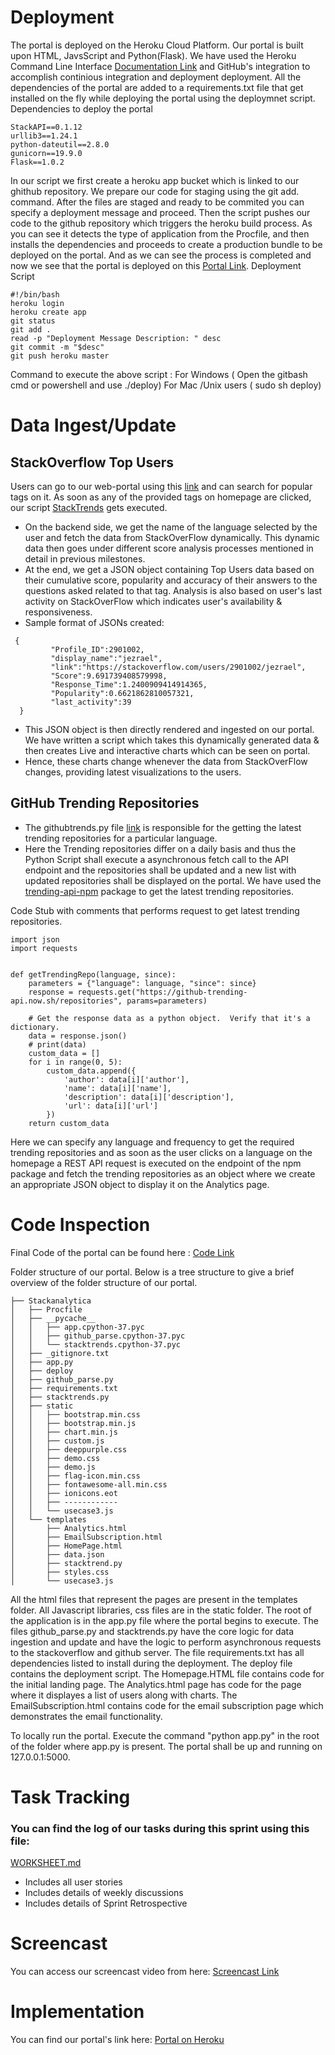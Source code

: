 
# Deployment

The portal is deployed on the Heroku Cloud Platform. Our portal is built upon HTML, JavsScript and Python(Flask). We have used the Heroku Command Line Interface [Documentation Link](https://devcenter.heroku.com/articles/heroku-cli-commands) and GitHub's integration to accomplish continious integration and deployment deployment. All the dependencies of the portal are added to a requirements.txt file that get installed on the fly while deploying the portal using the deploymnet script.
Dependencies to deploy the portal
```
StackAPI==0.1.12
urllib3==1.24.1
python-dateutil==2.8.0
gunicorn==19.9.0
Flask==1.0.2

```

In our script we first create a heroku app bucket which is linked to our ghithub repository. We prepare our code for staging using the git add. command. After the files are staged and ready to be commited you can specify a deployment message and proceed. Then the script pushes our code to the github repository which triggers the heroku build process. As you can see it detects the type of application from the Procfile, and then installs the dependencies and proceeds to create a production bundle to be deployed on the portal. And as we can see the process is completed and now we see that the portal is deployed on this [Portal Link](http://stackanalytica-csc510.herokuapp.com).
Deployment Script
```
#!/bin/bash  
heroku login
heroku create app  
git status
git add .  
read -p "Deployment Message Description: " desc  
git commit -m "$desc"  
git push heroku master
```
Command to execute the above script : For Windows ( Open the gitbash cmd or powershell and use ./deploy)
                                      For Mac /Unix users ( sudo sh deploy)

# Data Ingest/Update

## StackOverflow Top Users
Users can go to our web-portal using this  [link](https://stackanalytica-csc510.herokuapp.com/) and can search for popular tags on it. As soon as any of the provided tags on homepage are clicked, our script [StackTrends](https://github.ncsu.edu/pmshah/csc510-project/blob/master/Stackanalytica/stacktrends.py) gets executed.   
- On the backend side, we get the name of the language selected by the user and fetch the data from StackOverFlow dynamically. This dynamic data then goes under different score analysis processes mentioned in detail in previous milestones. 
- At the end, we get a JSON object containing Top Users data based on their cumulative score, popularity and accuracy of their answers to the questions asked related to that tag. Analysis is also based on user's last activity on StackOverFlow which indicates user's availability & responsiveness.
- Sample format of JSONs created:
```
 {  
         "Profile_ID":2901002,
         "display_name":"jezrael",
         "link":"https://stackoverflow.com/users/2901002/jezrael",
         "Score":9.691739408579998,
         "Response_Time":1.2400909414914365,
         "Popularity":0.6621862810057321,
         "last_activity":39
  }
```
- This JSON object is then directly rendered and ingested on our portal. We have written a script which takes this dynamically generated data & then creates Live and interactive charts which can be seen on portal.
- Hence, these charts change whenever the data from StackOverFlow changes, providing latest visualizations to the users. 


## GitHub Trending Repositories

- The githubtrends.py file [link](https://github.ncsu.edu/pmshah/csc510-project/blob/master/Stackanalytica/github_parse.py) is responsible for the getting the latest trending repositories for a particular language. 
- Here the Trending repositories differ on a daily basis and thus the Python Script shall execute a asynchronous fetch call to the API endpoint and the repositories shall be updated and a new list with updated repositories shall be displayed on the portal. We have used the [trending-api-npm](https://github.com/huchenme/github-trending-api) package to get the latest trending repositories.

Code Stub with comments that performs request to get latest trending repositories.

```
import json
import requests


def getTrendingRepo(language, since):
    parameters = {"language": language, "since": since}
    response = requests.get("https://github-trending-api.now.sh/repositories", params=parameters)

    # Get the response data as a python object.  Verify that it's a dictionary.
    data = response.json()
    # print(data)
    custom_data = []
    for i in range(0, 5):
        custom_data.append({
            'author': data[i]['author'],
            'name': data[i]['name'],
            'description': data[i]['description'],
            'url': data[i]['url']
        })
    return custom_data
```

Here we can specify any language and frequency to get the required trending repositories and as soon as the user clicks on a language on the homepage a REST API request is executed on the endpoint of the npm package and fetch the trending repositories as an object where we create an appropriate JSON object to display it on the Analytics page.




# Code Inspection

Final Code of the portal can be found here : [Code Link](https://github.ncsu.edu/pmshah/csc510-project/tree/master/Stackanalytica)

Folder structure of our portal. Below is a tree structure to give a brief overview of the folder structure of our portal. 

```
├── Stackanalytica
│   ├── Procfile
│   ├── __pycache__
│   │   ├── app.cpython-37.pyc
│   │   ├── github_parse.cpython-37.pyc
│   │   └── stacktrends.cpython-37.pyc
│   ├── _gitignore.txt
│   ├── app.py
│   ├── deploy
│   ├── github_parse.py
│   ├── requirements.txt
│   ├── stacktrends.py
│   ├── static
│   │   ├── bootstrap.min.css
│   │   ├── bootstrap.min.js
│   │   ├── chart.min.js
│   │   ├── custom.js
│   │   ├── deeppurple.css
│   │   ├── demo.css
│   │   ├── demo.js
│   │   ├── flag-icon.min.css
│   │   ├── fontawesome-all.min.css
│   │   ├── ionicons.eot
│   │   ├── ------------
│   │   └── usecase3.js
│   └── templates
│       ├── Analytics.html
│       ├── EmailSubscription.html
│       ├── HomePage.html       
│       ├── data.json
│       ├── stacktrend.py
│       ├── styles.css
│       └── usecase3.js
```
All the html files that represent the pages are present in the templates folder. All Javascript libraries, css files are in the static folder. The root of the application is in the app.py file where the portal begins to execute.
The files github_parse.py and stacktrends.py have the core logic for data ingestion and update and have the logic to perform asynchronous requests to the stackoverflow and github server. The file requirements.txt has all dependencies listed to install during the deployment. The deploy file contains the deployment script.
The Homepage.HTML file contains code for the initial landing page. The Analytics.html page has code for the page where it displayes a list of users along with charts. The EmailSubscription.html contains code for the email subscription page which demonstrates the email functionality.

To locally run the portal. Execute the command "python app.py" in the root of the folder where app.py is present.
The portal shall be up and running on 127.0.0.1:5000.

# Task Tracking
### You can find the log of our tasks during this sprint using this file: 
[WORKSHEET.md](https://github.ncsu.edu/pmshah/csc510-project/blob/master/WORKSHEET.md)

- Includes all user stories 
- Includes details of weekly discussions
- Includes details of Sprint Retrospective

# Screencast
You can access our screencast video from here: [Screencast Link](https://drive.google.com/file/d/1OzpIBuLRCSM_BSWw4sbBSHpYguOptQum/view?usp=sharing)

# Implementation
You can find our portal's link here: [Portal on Heroku](http://stackanalytica-csc510.herokuapp.com/)
